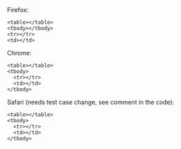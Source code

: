 Firefox:
```
<table></table>
<tbody></tbody>
<tr></tr>
<td></td>
```

Chrome:
```
<table></table>
<tbody>
  <tr></tr>
  <td></td>
</tbody>
```

Safari (needs test case change, see comment in the code):
```
<table></table>
<tbody>
  <tr></tr>
  <td></td>
</tbody>
```